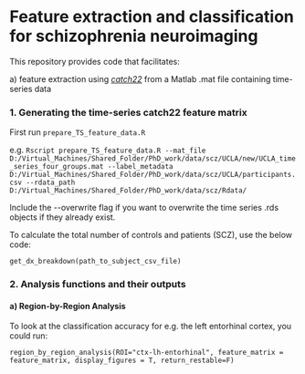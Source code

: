 # Feature extraction and classification for schizophrenia neuroimaging

This repository provides code that facilitates:

a) feature extraction using [_catch22_](https://github.com/chlubba/catch22) from a Matlab .mat file containing time-series data


### 1. Generating the time-series catch22 feature matrix

First run `prepare_TS_feature_data.R`

e.g. `Rscript prepare_TS_feature_data.R --mat_file D:/Virtual_Machines/Shared_Folder/PhD_work/data/scz/UCLA/new/UCLA_time_series_four_groups.mat --label_metadata D:/Virtual_Machines/Shared_Folder/PhD_work/data/scz/UCLA/participants.csv --rdata_path D:/Virtual_Machines/Shared_Folder/PhD_work/data/scz/Rdata/`

Include the --overwrite flag if you want to overwrite the time series .rds objects if they already exist.


To calculate the total number of controls and patients (SCZ), use the below code:

`get_dx_breakdown(path_to_subject_csv_file)`


### 2. Analysis functions and their outputs

#### a) Region-by-Region Analysis

To look at the classification accuracy for e.g. the left entorhinal cortex, you could run:

`region_by_region_analysis(ROI="ctx-lh-entorhinal", feature_matrix = feature_matrix, display_figures = T, return_restable=F)`